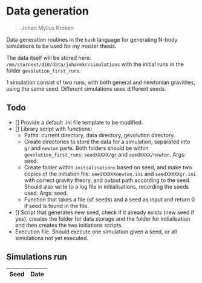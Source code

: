 # Data generation

> Johan Mylius Kroken

Data generation routines in the `bash` language for generating N-body simulations to be used for my master thesis. 

The data itself will be stored here: `/mn/stornext/d10/data/johanmkr/simulations` with the initial runs in the folder `gevolution_first_runs`.

1 simulation consist of two runs, with both general and newtonian gravitites, using the same seed. Different simulations uses different seeds. 


## Todo
* [] Provide a default .ini file template to be modified.
* [] Library script with functions:
    * Paths: current directory, data directory, gevolution directory. 
    * Create directories to store the data for a simulation, separated into `gr` and `newton` parts. Both folders should be within `gevolution_first_runs`: `seedXXXXX/gr` and `seedXXXX/newton`. Args: seed.
    * Create folder within `initialisations` based on seed, and make two copies of the initiation file: `seedXXXXXnewton.ini` and `seedXXXXXgr.ini` with correct gravity theory, and output path according to the seed. Should also write to a log file in initialisations, recording the seeds used. Args: seed. 
    * Function that takes a file (of seeds) and a seed as input and return 0 if seed is found in the file. 
* [] Script that generates new seed, check if it already exists (new seed if yes), creates the folder for data storage and the folder for initialisation and then creates the two initiations scripts. 
* Execution file. Should execute one simulation given a seed, or all simulations not yet executed. 


## Simulations run

| Seed | Date |
|------|------|
